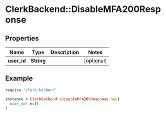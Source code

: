 # ClerkBackend::DisableMFA200Response

## Properties

| Name | Type | Description | Notes |
| ---- | ---- | ----------- | ----- |
| **user_id** | **String** |  | [optional] |

## Example

```ruby
require 'clerk-backend'

instance = ClerkBackend::DisableMFA200Response.new(
  user_id: null
)
```

